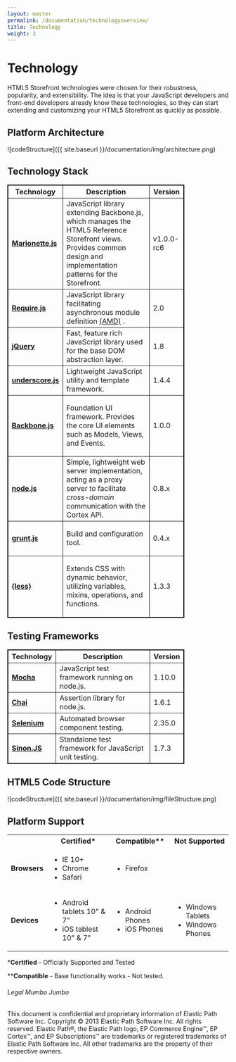 ```yaml
---
layout: master
permalink: /documentation/technologyoverview/
title: Technology
weight: 3
---
```

Technology
====================
HTML5 Storefront technologies were chosen for their robustness, popularity, and extensibility.
The idea is that your JavaScript developers and front-end developers already know these technologies, so they can start extending and customizing your HTML5 Storefront as quickly as possible.

## <a name="platformArchitecture"> </a> Platform Architecture
![codeStructure]({{ site.baseurl  }}/documentation/img/architecture.png)

Technology Stack
---------------------

<table border="1" cellpadding="3" cellspacing="0" style="width: 80%; border: 1px solid #000000;">
<tbody>
<tr>
	<th align="center" valign="middle">Technology</th>
	<th align="center" valign="middle">Description</th>
	<th align="center" valign="middle">Version</th>
</tr>
<tr>
	<td><strong><a href="http://marionettejs.com/">Marionette.js</a></strong></td>
	<td>JavaScript library extending Backbone.js, which manages the HTML5 Reference Storefront views.
	Provides common design and implementation patterns for the Storefront.</td>
	<td>v1.0.0-rc6</td>
</tr>
<tr>
	<td><strong><a href="http://requirejs.org/">Require.js</a></strong></td>
	<td>JavaScript library facilitating asynchronous module definition <a href="http://en.wikipedia.org/wiki/Asynchronous_module_definition">(AMD)</a> .
	</td>
	<td>2.0</td>
</tr>
<tr>
	<td><strong><a href="http://jquery.com/">jQuery</a></strong></td>
	<td>Fast, feature rich JavaScript library used for the base DOM abstraction layer.</td>
	<td>1.8</td>
</tr>
<tr>
	<td><strong><a href="http://underscorejs.org/">underscore.js</a></strong></td>
	<td>Lightweight JavaScript utility and template framework.</td>
	<td>1.4.4</td>
</tr>
<tr>
	<td><strong><a href="http://backbonejs.org/">Backbone.js</a></strong></td>
	<td>
		<p>Foundation UI framework. Provides the core UI elements such as Models, Views, and Events.</p>
	</td>
	<td>1.0.0</td>
</tr>
<tr>
	<td><strong><a href="http://nodejs.org/">node.js</a></strong></td>
	<td>Simple, lightweight web server implementation, acting as a proxy server to facilitate <em>cross-domain</em> communication with the Cortex API.</td>
	<td>0.8.x</td>
</tr>
<tr>
	<td><strong><a href="http://gruntjs.com/">grunt.js</a></strong></td>
	<td>
		<p>Build and configuration tool.</p>
	</td>
	<td>0.4.x</td>
</tr>
<tr>
	<td><strong><a href="http://lesscss.org/">{less}</a></strong></td>
	<td>
		<p>Extends CSS with dynamic behavior, utilizing variables, mixins, operations, and functions.</p>
	</td>
	<td>1.3.3</td>
</tr>
</tbody>
</table>

Testing Frameworks
---------------------

<table border="1" cellpadding="3" cellspacing="0" style="width: 80%; border: 1px solid #000000;">
<tbody>
<tr>
	<th align="center" valign="middle">Technology</th>
	<th align="center" valign="middle">Description</th>
	<th align="center" valign="middle">Version</th>
</tr>
<tr>
	<td><strong><a href="http://visionmedia.github.io/mocha/">Mocha</a></strong></td>
	<td>JavaScript test framework running on node.js.</td>
	<td>1.10.0</td>
</tr>
<tr>
	<td><strong><a href="http://chaijs.com/">Chai</a></strong></td>
	<td>Assertion library for node.js.</td>
	<td>1.6.1</td>
</tr>
<tr>
	<td><strong><a href="http://www.seleniumhq.org/projects/webdriver/">Selenium</a></strong></td>
	<td>Automated browser component testing.</td>
	<td>2.35.0</td>
</tr>
<tr>
	<td><strong><a href="http://sinonjs.org/">Sinon.JS</a></strong></td>
	<td>Standalone test framework for JavaScript unit testing.</td>
	<td>1.7.3</td>
</tr>
</tbody>
</table>

HTML5 Code Structure
---------------------
![codeStructure]({{ site.baseurl  }}/documentation/img/fileStructure.png)

Platform Support
---------------------

<table>
<tbody>
<tr align="center">
	<th align="center" valign="middle"></th>
	<th align="center" valign="middle">Certified*</th>
	<th align="center" valign="middle">Compatible**</th>
	<th align="center" valign="middle">Not Supported</th>
</tr>
<tr>
	<td><strong>Browsers</strong></td>
	<td>
		<ul>
			<li>IE 10+</li>
			<li>Chrome</li>
			<li>Safari</li>
		</ul>
	</td>
	<td>
		<ul>
			<li>Firefox</li>
		</ul>
	</td>
	<td></td>
</tr>
<tr>
	<td><strong>Devices</strong></td>
	<td>
		<ul>
			<li>Android tablets 10" &amp; 7"</li>
			<li>iOS tablest 10" &amp; 7"</li>
		</ul>
	</td>
	<td>
		<ul>
			<li>Android Phones</li>
			<li>iOS Phones</li>
		</ul>
	</td>
	<td>
		<ul>
			<li>Windows Tablets</li>
			<li>Windows Phones</li>
		</ul>
	</td>
</tr>
</tbody>
</table>

\*<b>Certified</b> - Officially Supported and Tested

\*\***Compatible** - Base functionality works - Not tested.

###### Legal Mumbo Jumbo
This document is confidential and proprietary information of Elastic Path Software Inc. Copyright © 2013 Elastic Path Software Inc. All rights reserved. Elastic Path®, the Elastic Path logo, EP Commerce Engine™, EP Cortex™, and EP Subscriptions™ are trademarks or registered trademarks of Elastic Path Software Inc. All other trademarks are the property of their respective owners.